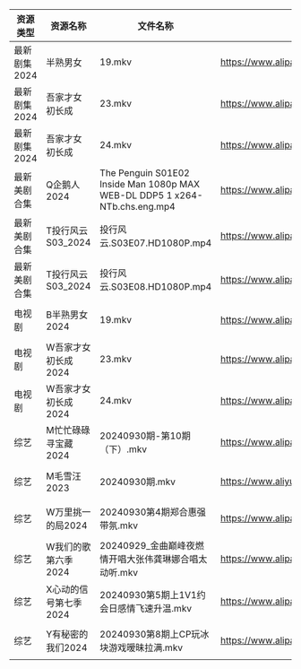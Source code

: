 | 资源类型     | 资源名称          | 文件名称                                                                       | 分享链接                                      | 更新时间                |
| -------- | ------------- | -------------------------------------------------------------------------- | ----------------------------------------- | ------------------- |
| 最新剧集2024 | 半熟男女          | 19.mkv                                                                     | https://www.alipan.com/s/GMx583rxGwP      | 2024-09-30 14:09:53 |
| 最新剧集2024 | 吾家才女初长成       | 23.mkv                                                                     | https://www.alipan.com/s/vyYKJYKFtaG      | 2024-09-30 14:09:56 |
| 最新剧集2024 | 吾家才女初长成       | 24.mkv                                                                     | https://www.alipan.com/s/vyYKJYKFtaG      | 2024-09-30 14:09:56 |
| 最新美剧合集   | Q企鹅人2024      | The Penguin S01E02 Inside Man 1080p MAX WEB-DL DDP5 1 x264-NTb.chs.eng.mp4 | https://www.alipan.com/s/vDUaCfprWEZ      | 2024-09-30 12:06:12 |
| 最新美剧合集   | T投行风云S03_2024 | 投行风云.S03E07.HD1080P.mp4                                                    | https://www.alipan.com/s/r4CJznux8Zc      | 2024-09-30 12:06:38 |
| 最新美剧合集   | T投行风云S03_2024 | 投行风云.S03E08.HD1080P.mp4                                                    | https://www.alipan.com/s/r4CJznux8Zc      | 2024-09-30 12:06:38 |
| 电视剧      | B半熟男女2024     | 19.mkv                                                                     | https://www.alipan.com/s/qw884Xb9dL3      | 2024-09-30 14:05:09 |
| 电视剧      | W吾家才女初长成2024  | 23.mkv                                                                     | https://www.alipan.com/s/8zhPHGhcjsu      | 2024-09-30 14:06:37 |
| 电视剧      | W吾家才女初长成2024  | 24.mkv                                                                     | https://www.alipan.com/s/8zhPHGhcjsu      | 2024-09-30 14:06:37 |
| 综艺       | M忙忙碌碌寻宝藏2024  | 20240930期-第10期（下）.mkv                                                      | https://www.alipan.com/s/TtfyudAgS8v      | 2024-09-30 14:07:40 |
| 综艺       | M毛雪汪2023      | 20240930期.mkv                                                              | https://www.aliyundrive.com/s/asPqfgPRqAg | 2024-09-30 14:07:44 |
| 综艺       | W万里挑一的局2024   | 20240930第4期郑合惠强带氛.mkv                                                      | https://www.alipan.com/s/TmY5m6HZ5CP      | 2024-09-30 14:08:32 |
| 综艺       | W我们的歌第六季2024  | 20240929_金曲巅峰夜燃情开唱大张伟龚琳娜合唱太动听.mkv                                          | https://www.alipan.com/s/7QHb1Czg7nU      | 2024-09-30 00:08:36 |
| 综艺       | X心动的信号第七季2024 | 20240930第5期上1V1约会日感情飞速升温.mkv                                               | https://www.alipan.com/s/wQqfQxMS8Sx      | 2024-09-30 14:08:53 |
| 综艺       | Y有秘密的我们2024   | 20240930第8期上CP玩冰块游戏暧昧拉满.mkv                                                | https://www.alipan.com/s/knSE43DBBa6      | 2024-09-30 14:08:58 |
